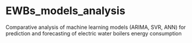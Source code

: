 # EWBs_models_analysis
Comparative analysis of machine learning models (ARIMA, SVR, ANN) for  prediction and forecasting of electric water boilers energy consumption
